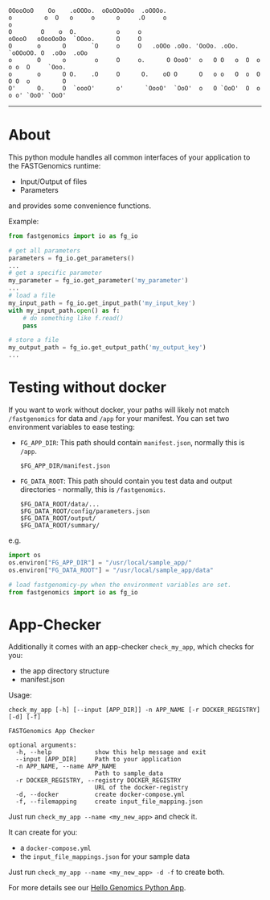 
    OOooOoO    Oo    .oOOOo.  oOoOOoOOo  .oOOOo.
    o         o  O   o     o      o     .O     o                              o
    O        O    o  O.           o     o
    oOooO   oOooOoOo  `OOoo.      O     O
    O       o      O       `O     o     O   .oOOo .oOo. 'OoOo. .oOo. `oOOoOO. O  .oOo  .oOo
    o       O      o        o     O     o.      O OooO'  o   O O   o  O  o  o o  O     `Ooo.
    o       o      O O.    .O     O      O.    oO O      O   o o   O  o  O  O O  o         O
    O'      O.     O  `oooO'      o'      `OooO'  `OoO'  o   O `OoO'  O  o  o o' `OoO' `OoO'

---

# About

This python module handles all common interfaces of your application to the FASTGenomics runtime:

 * Input/Output of files
 * Parameters

and provides some convenience functions.

Example:

```python
from fastgenomics import io as fg_io

# get all parameters
parameters = fg_io.get_parameters()
...
# get a specific parameter
my_parameter = fg_io.get_parameter('my_parameter')
...
# load a file
my_input_path = fg_io.get_input_path('my_input_key')
with my_input_path.open() as f:
    # do something like f.read()
    pass

# store a file
my_output_path = fg_io.get_output_path('my_output_key')
...
```

# Testing without docker
If you want to work without docker, your paths will likely not match `/fastgenomics` for data and `/app` for your manifest. You can set two environment variables to ease testing:

- `FG_APP_DIR`: This path should contain `manifest.json`, normally this is `/app`.

    ```
    $FG_APP_DIR/manifest.json
    ```

- `FG_DATA_ROOT`: This path should contain you test data and output directories - normally, this is `/fastgenomics`.

    ```
    $FG_DATA_ROOT/data/...
    $FG_DATA_ROOT/config/parameters.json
    $FG_DATA_ROOT/output/
    $FG_DATA_ROOT/summary/
    ```

e.g.

```python
import os
os.environ["FG_APP_DIR"] = "/usr/local/sample_app/"
os.environ["FG_DATA_ROOT"] = "/usr/local/sample_app/data"

# load fastgenomicy-py when the environment variables are set.
from fastgenomics import io as fg_io 
```

# App-Checker

Additionally it comes with an app-checker `check_my_app`, which checks for you:

 * the app directory structure
 * manifest.json

Usage:

```
check_my_app [-h] [--input [APP_DIR]] -n APP_NAME [-r DOCKER_REGISTRY] [-d] [-f]

FASTGenomics App Checker

optional arguments:
  -h, --help            show this help message and exit
  --input [APP_DIR]     Path to your application
  -n APP_NAME, --name APP_NAME
                        Path to sample_data
  -r DOCKER_REGISTRY, --registry DOCKER_REGISTRY
                        URL of the docker-registry
  -d, --docker          create docker-compose.yml
  -f, --filemapping     create input_file_mapping.json
```

Just run `check_my_app --name <my_new_app>` and check it.

It can create for you:

* a `docker-compose.yml`
* the `input_file_mappings.json` for your sample data

Just run `check_my_app --name <my_new_app> -d -f` to create both.

For more details see our [Hello Genomics Python App](https://github.com/fastgenomics/hello_genomics_calc_py36).
